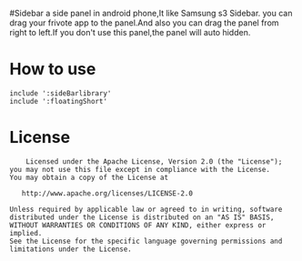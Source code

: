 #Sidebar
a side panel in android phone,It like Samsung s3 Sidebar.
you can drag your frivote app to the panel.And also you can drag the panel from right to left.If you don't use this panel,the panel will auto hidden.

# How to use #

    include ':sideBarlibrary'
    include ':floatingShort'

# License #
        Licensed under the Apache License, Version 2.0 (the "License");
    you may not use this file except in compliance with the License.
    You may obtain a copy of the License at
    
       http://www.apache.org/licenses/LICENSE-2.0
    
    Unless required by applicable law or agreed to in writing, software
    distributed under the License is distributed on an "AS IS" BASIS,
    WITHOUT WARRANTIES OR CONDITIONS OF ANY KIND, either express or implied.
    See the License for the specific language governing permissions and
    limitations under the License.
